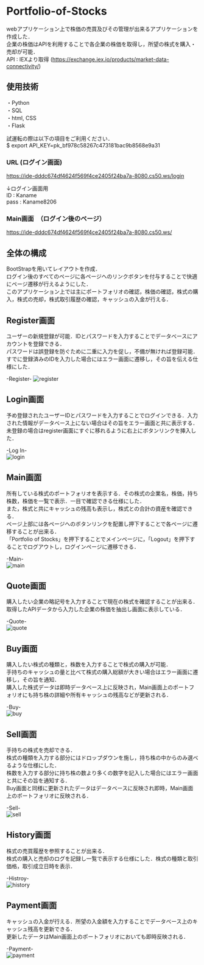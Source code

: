 # Portfolio-of-Stocks
webアプリケーション上で株価の売買及びその管理が出来るアプリケーションを作成した．  
企業の株価はAPIを利用することで各企業の株価を取得し，所望の株式を購入・売却が可能．  
API : IEXより取得 (https://exchange.iex.io/products/market-data-connectivity/)  

## 使用技術  
・Python  
・SQL  
・html, CSS  
・Flask  

試運転の際は以下の項目をご利用ください．  
$ export API_KEY=pk_bf978c58267c473181bac9b8568e9a31  

### URL  (ログイン画面)
https://ide-dddc674df4624f569f4ce2405f24ba7a-8080.cs50.ws/login

↓ログイン画面用  
ID : Kaname  
pass : Kaname8206  
  
### Main画面　（ログイン後のページ）  
https://ide-dddc674df4624f569f4ce2405f24ba7a-8080.cs50.ws/



## 全体の構成  
BootStrapを用いてレイアウトを作成．  
ログイン後のすべてのページに各ページへのリンクボタンを付与することで快適にページ遷移が行えるようにした．  
このアプリケーション上では主にポートフォリオの確認，株価の確認，株式の購入，株式の売却，株式取引履歴の確認，キャッシュの入金が行える．


## Register画面
ユーザーの新規登録が可能．IDとパスワードを入力することでデータベースにアカウントを登録できる．  
パスワードは誤登録を防ぐために二重に入力を促し，不備が無ければ登録可能．  
すでに登録済みのIDを入力した場合にはエラー画面に遷移し，その旨を伝える仕様にした．

-Register-
![register](https://user-images.githubusercontent.com/77096897/151731857-47053610-17db-4c86-b6fb-e63ba1638a54.png)


## Login画面  
予め登録されたユーザーIDとパスワードを入力することでログインできる．入力された情報がデータベース上にない場合はその旨をエラー画面と共に表示する．  
未登録の場合はregister画面にすぐに移れるように右上にボタンリンクを挿入した．  

-Log In-  
![login](https://user-images.githubusercontent.com/77096897/151732126-e7f4f2d7-334c-4728-83c4-5961bd1f31ed.png)


## Main画面  
所有している株式のポートフォリオを表示する．その株式の企業名，株価，持ち株数，株価を一覧で表示．一目で確認できる仕様にした．  
また，株式と共にキャッシュの残高も表示し，株式との合計の資産を確認できる．  
ページ上部には各ページへのボタンリンクを配置し押下することで各ページに遷移することが出来る．  
「Portfolio of Stocks」を押下することでメインページに，「Logout」を押下することでログアウトし，ログインページに遷移できる．  

-Main-  
![main](https://user-images.githubusercontent.com/77096897/151733138-fb3c45bd-122e-4555-a01a-0fdfa82b4822.png)


## Quote画面  
購入したい企業の略記号を入力することで現在の株式を確認することが出来る．  
取得したAPIデータから入力した企業の株価を抽出し画面に表示している．  

-Quote-  
![quote](https://user-images.githubusercontent.com/77096897/151733845-861a6732-0c0b-49ef-9216-e5d09038fd5c.png)


## Buy画面  
購入したい株式の種類と，株数を入力することで株式の購入が可能．  
手持ちのキャッシュの量と比べて株式の購入総額が大きい場合はエラー画面に遷移し，その旨を通知．  
購入した株式データは即時データベース上に反映され，Main画面上のポートフォリオにも持ち株の詳細や所有キャッシュの残高などが更新される．  

-Buy-  
![buy](https://user-images.githubusercontent.com/77096897/151734161-569b516e-06a7-4c83-a67a-2f6a1aed3d8f.png)  


## Sell画面  
手持ちの株式を売却できる．  
株式の種類を入力する部分にはドロップダウンを施し，持ち株の中からのみ選べるような仕様にした．  
株数を入力する部分に持ち株の数より多くの数字を記入した場合にはエラー画面と共にその旨を通知する．  
Buy画面と同様に更新されたデータはデータベースに反映され即時，Main画面上のポートフォリオに反映される．  

-Sell-  
![sell](https://user-images.githubusercontent.com/77096897/151734374-af924106-b1d2-479b-bbe1-7bffc1e358ca.png)  


## History画面  
株式の売買履歴を参照することが出来る．  
株式の購入と売却のログを記録し一覧で表示する仕様にした．株式の種類と取引価格，取引成立日時を表示．  

-Histroy-  
![history](https://user-images.githubusercontent.com/77096897/151734926-4b4a7aeb-3f50-45c3-b9b6-62330e414c5f.png)  


## Payment画面  
キャッシュの入金が行える．所望の入金額を入力することでデータベース上のキャッシュ残高を更新できる．  
更新したデータはMain画面上のポートフォリオにおいても即時反映される．  

-Payment-  
![payment](https://user-images.githubusercontent.com/77096897/151735095-a7eb13ba-0267-4310-8221-6fe57e11841d.png)
